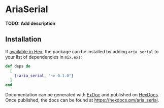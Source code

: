 # AriaSerial

**TODO: Add description**

## Installation

If [available in Hex](https://hex.pm/docs/publish), the package can be installed
by adding `aria_serial` to your list of dependencies in `mix.exs`:

```elixir
def deps do
  [
    {:aria_serial, "~> 0.1.0"}
  ]
end
```

Documentation can be generated with [ExDoc](https://github.com/elixir-lang/ex_doc)
and published on [HexDocs](https://hexdocs.pm). Once published, the docs can
be found at <https://hexdocs.pm/aria_serial>.
